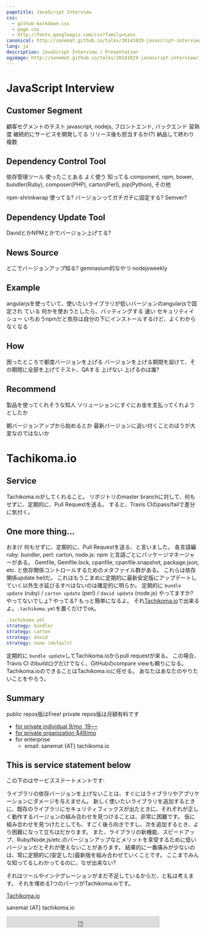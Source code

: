 ```yaml
---
pagetitle: JavaScript Interview
css:
  - github-markdown.css
  - page.css
  - http://fonts.googleapis.com/css?family=Lato
canonical: http://sanemat.github.io/talks/20141029-javascript-interview/
lang: ja
description: JavaScript Interview / Presentation
ogimage: http://sanemat.github.io/talks/20141029-javascript-interview/interval-pull-requests.gif
---
```

<script type="text/javascript">
  window.analytics=window.analytics||[],window.analytics.methods=["identify","group","track","page","pageview","alias","ready","on","once","off","trackLink","trackForm","trackClick","trackSubmit"],window.analytics.factory=function(t){return function(){var a=Array.prototype.slice.call(arguments);return a.unshift(t),window.analytics.push(a),window.analytics}};for(var i=0;i<window.analytics.methods.length;i++){var key=window.analytics.methods[i];window.analytics[key]=window.analytics.factory(key)}window.analytics.load=function(t){if(!document.getElementById("analytics-js")){var a=document.createElement("script");a.type="text/javascript",a.id="analytics-js",a.async=!0,a.src=("https:"===document.location.protocol?"https://":"http://")+"cdn.segment.io/analytics.js/v1/"+t+"/analytics.min.js";var n=document.getElementsByTagName("script")[0];n.parentNode.insertBefore(a,n)}},window.analytics.SNIPPET_VERSION="2.0.9",
  window.analytics.load("ig7q6np7c1");
  window.analytics.page();
</script>

# JavaScript Interview

## Customer Segment

顧客セグメントのテスト
javascript, nodejs, フロントエンド, バックエンド 習熟度
継続的にサービスを開発してる リリース後も担当するか(?)
納品して終わり 複数

## Dependency Control Tool

依存管理ツール 使ったことある よく使う 知ってる
component, npm, bower, bundler(Ruby), composer(PHP), carton(Perl),
pip(Python), その他

npm-shrinkwrap 使ってる? バージョンってガチガチに固定する? Semver?

## Dependency Update Tool

DavidとかNPMとかでバージョン上げてる?

## News Source

どこでバージョンアップ知る?
gemnasium的なやつ nodejsweekly

## Example

angularjsを使っていて、使いたいライブラリが低いバージョンのangularjsで固定され
ている
何かを使おうとしたら、バッティングする
速い
セキュリティイシュー
いちおうnpmだと依存は自分の下にインストールするけど、よくわからなくなる

## How

困ったところで都度バージョンを上げる
バージョンを上げる期間を設けて、その期間に全部を上げてテスト、QAする
上げない
上げるのは誰?

## Recommend

製品を使ってくれそうな知人
ソリューションにすぐにお金を支払ってくれようとしたか

朝バージョンアップから始めるとか
最新バージョンに追い付くことのほうが大変なのではないか

# Tachikoma.io

## Service

Tachikoma.ioがしてくれること。
リポジトリのmaster branchに対して、何もせずに、定期的に、Pull Requestを送る。
すると、Travis CIのpass/failで差分に気付く。

## One more thing...

おまけ
何もせずに、定期的に、Pull Requestを送る、と言いました。
各言語編
ruby: bundler, perl: carton, node.js: npm と言語ごとにパッケージマネージャーがある。
Gemfile, Gemfile.lock, cpanfile, cpanfile.snapshot, package.json, etc. と依存関係コントロールするためのメタファイル群がある。
これらは依存関係update hellだ。
これはもうこまめに定期的に最新安定版にアップデートしていく以外生き延びるすべはないのは確定的に明らか。
定期的に `bundle update` (ruby) / `carton update` (perl) / `david update` (node.js)
やってますか? やってないでしょ? やってる? もっと簡単になるよ。
それ[Tachikoma.io][tachikoma-io]で出来るよ。`.tachikoma.yml`を置くだけでok。

```yaml
.tachikoma.yml
strategy: bundler
strategy: carton
strategy: david
strategy: none (default)
```

定期的に `bundle update`してTachikoma.ioからpull requestが来る。
この場合、Travis CI のbuildログだけでなく、GitHubのcompare viewも頼りになる。
Tachikoma.ioのできることはTachikoma.ioに任せる。
あなたはあなたのやりたいことをやろう。

## Summary

public repos版はFree!
private repos版は月額有料です

- [for private individual $9/mo ~~$19~~](https://gumroad.com/l/JwtkV/travisci)
- [for private organization $49/mo](https://gumroad.com/l/oDPx)
- for enterprise
    - email: sanemat {AT} tachikoma.io

## This is service statement below

この下のはサービスステートメントです:

ライブラリの依存バージョンを上げないことは、すぐにはライブラリやアプリケーションにダメージを与えません。
新しく使いたいライブラリを追加するときに、既存のライブラリにセキュリティフィックスが出たときに、それぞれが正しく動作するバージョンの組み合わせを見つけることは、非常に困難です。
仮に組み合わせを見つけたとしても、すごく後ろ向きですし、次を追加するとき、より困難になって立ちはだかります。
また、ライブラリの新機能、スピードアップ、Ruby/Node.js/etc.のバージョンアップなどメリットを享受するために低いバージョンだとそれが使えないことがあります。
結果的に一番痛みが少ないのは、常に定期的に(安定した)最新版を組み合わせていくことです。
ここまでみんな知ってるしわかってるのに、なぜ出来ない?

それはツールやインテグレーションがまだ不足しているからだ、と私は考えます。
それを埋める1つのパーツがTachikoma.ioです。

[Tachikoma.io][tachikoma-io]

sanemat {AT} tachikoma.io

<iframe src="http://expando.github.io/add/?u=http%3A%2F%2Fsanemat.github.io%2Ftalks%2F20141023-dependency-update-bot%2F&t=Dependency%20Update%20Bot" frameborder=0 frametransparency=1 scrolling=no height=30 width=400>
</iframe>

[tachikoma-io]:http://tachikoma.io/?utm_source=talk&utm_medium=slide&utm_campaign=20141023-dependency-update-bot
